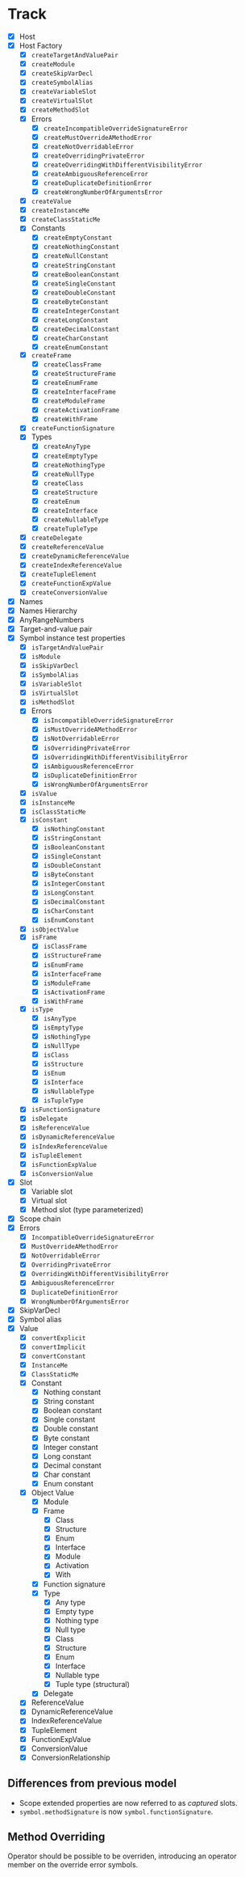 # Track

- [x] Host
- [x] Host Factory
  - [x] `createTargetAndValuePair`
  - [x] `createModule`
  - [x] `createSkipVarDecl`
  - [x] `createSymbolAlias`
  - [x] `createVariableSlot`
  - [x] `createVirtualSlot`
  - [x] `createMethodSlot`
  - [x] Errors
    - [x] `createIncompatibleOverrideSignatureError`
    - [x] `createMustOverrideAMethodError`
    - [x] `createNotOverridableError`
    - [x] `createOverridingPrivateError`
    - [x] `createOverridingWithDifferentVisibilityError`
    - [x] `createAmbiguousReferenceError`
    - [x] `createDuplicateDefinitionError`
    - [x] `createWrongNumberOfArgumentsError`
  - [x] `createValue`
  - [x] `createInstanceMe`
  - [x] `createClassStaticMe`
  - [x] Constants
    - [x] `createEmptyConstant`
    - [x] `createNothingConstant`
    - [x] `createNullConstant`
    - [x] `createStringConstant`
    - [x] `createBooleanConstant`
    - [x] `createSingleConstant`
    - [x] `createDoubleConstant`
    - [x] `createByteConstant`
    - [x] `createIntegerConstant`
    - [x] `createLongConstant`
    - [x] `createDecimalConstant`
    - [x] `createCharConstant`
    - [x] `createEnumConstant`
  - [x] `createFrame`
    - [x] `createClassFrame`
    - [x] `createStructureFrame`
    - [x] `createEnumFrame`
    - [x] `createInterfaceFrame`
    - [x] `createModuleFrame`
    - [x] `createActivationFrame`
    - [x] `createWithFrame`
  - [x] `createFunctionSignature`
  - [x] Types
    - [x] `createAnyType`
    - [x] `createEmptyType`
    - [x] `createNothingType`
    - [x] `createNullType`
    - [x] `createClass`
    - [x] `createStructure`
    - [x] `createEnum`
    - [x] `createInterface`
    - [x] `createNullableType`
    - [x] `createTupleType`
  - [x] `createDelegate`
  - [x] `createReferenceValue`
  - [x] `createDynamicReferenceValue`
  - [x] `createIndexReferenceValue`
  - [x] `createTupleElement`
  - [x] `createFunctionExpValue`
  - [x] `createConversionValue`
- [x] Names
- [x] Names Hierarchy
- [x] AnyRangeNumbers
- [x] Target-and-value pair
- [x] Symbol instance test properties
  - [x] `isTargetAndValuePair`
  - [x] `isModule`
  - [x] `isSkipVarDecl`
  - [x] `isSymbolAlias`
  - [x] `isVariableSlot`
  - [x] `isVirtualSlot`
  - [x] `isMethodSlot`
  - [x] Errors
    - [x] `isIncompatibleOverrideSignatureError`
    - [x] `isMustOverrideAMethodError`
    - [x] `isNotOverridableError`
    - [x] `isOverridingPrivateError`
    - [x] `isOverridingWithDifferentVisibilityError`
    - [x] `isAmbiguousReferenceError`
    - [x] `isDuplicateDefinitionError`
    - [x] `isWrongNumberOfArgumentsError`
  - [x] `isValue`
  - [x] `isInstanceMe`
  - [x] `isClassStaticMe`
  - [x] `isConstant`
    - [x] `isNothingConstant`
    - [x] `isStringConstant`
    - [x] `isBooleanConstant`
    - [x] `isSingleConstant`
    - [x] `isDoubleConstant`
    - [x] `isByteConstant`
    - [x] `isIntegerConstant`
    - [x] `isLongConstant`
    - [x] `isDecimalConstant`
    - [x] `isCharConstant`
    - [x] `isEnumConstant`
  - [x] `isObjectValue`
  - [x] `isFrame`
    - [x] `isClassFrame`
    - [x] `isStructureFrame`
    - [x] `isEnumFrame`
    - [x] `isInterfaceFrame`
    - [x] `isModuleFrame`
    - [x] `isActivationFrame`
    - [x] `isWithFrame`
  - [x] `isType`
    - [x] `isAnyType`
    - [x] `isEmptyType`
    - [x] `isNothingType`
    - [x] `isNullType`
    - [x] `isClass`
    - [x] `isStructure`
    - [x] `isEnum`
    - [x] `isInterface`
    - [x] `isNullableType`
    - [x] `isTupleType`
  - [x] `isFunctionSignature`
  - [x] `isDelegate`
  - [x] `isReferenceValue`
  - [x] `isDynamicReferenceValue`
  - [x] `isIndexReferenceValue`
  - [x] `isTupleElement`
  - [x] `isFunctionExpValue`
  - [x] `isConversionValue`
- [x] Slot
  - [x] Variable slot
  - [x] Virtual slot
  - [x] Method slot (type parameterized)
- [x] Scope chain
- [x] Errors
  - [x] `IncompatibleOverrideSignatureError`
  - [x] `MustOverrideAMethodError`
  - [x] `NotOverridableError`
  - [x] `OverridingPrivateError`
  - [x] `OverridingWithDifferentVisibilityError`
  - [x] `AmbiguousReferenceError`
  - [x] `DuplicateDefinitionError`
  - [x] `WrongNumberOfArgumentsError`
- [x] SkipVarDecl
- [x] Symbol alias
- [x] Value
  - [x] `convertExplicit`
  - [x] `convertImplicit`
  - [x] `convertConstant`
  - [x] `InstanceMe`
  - [x] `ClassStaticMe`
  - [x] Constant
    - [x] Nothing constant
    - [x] String constant
    - [x] Boolean constant
    - [x] Single constant
    - [x] Double constant
    - [x] Byte constant
    - [x] Integer constant
    - [x] Long constant
    - [x] Decimal constant
    - [x] Char constant
    - [x] Enum constant
  - [x] Object Value
    - [x] Module
    - [x] Frame
      - [x] Class
      - [x] Structure
      - [x] Enum
      - [x] Interface
      - [x] Module
      - [x] Activation
      - [x] With
    - [x] Function signature
    - [x] Type
      - [x] Any type
      - [x] Empty type
      - [x] Nothing type
      - [x] Null type
      - [x] Class
      - [x] Structure
      - [x] Enum
      - [x] Interface
      - [x] Nullable type
      - [x] Tuple type (structural)
    - [x] Delegate
  - [x] ReferenceValue
  - [x] DynamicReferenceValue
  - [x] IndexReferenceValue
  - [x] TupleElement
  - [x] FunctionExpValue
  - [x] ConversionValue
  - [x] ConversionRelationship

## Differences from previous model

- Scope extended properties are now referred to as _captured_ slots.
- `symbol.methodSignature` is now `symbol.functionSignature`.

## Method Overriding

Operator should be possible to be overriden, introducing an operator member on the override error symbols.